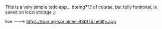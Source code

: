 This is a very simple todo app... boring??? of course, but fully funtional, is saved on local storage ;)

live ---> https://roaring-sprinkles-83b175.netlify.app